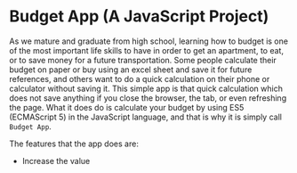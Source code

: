 # Budget App (A JavaScript Project)

As we mature and graduate from high school, learning how to budget is one of the most important life skills to have in order to get an apartment, to eat, or to save money for a future transportation. Some people calculate their budget on paper or buy using an excel sheet and save it for future references, and others want to do a quick calculation on their phone or calculator without saving it. This simple app is that quick calculation which does not save anything if you close the browser, the tab, or even refreshing the page. What it does do is calculate your budget by using ES5 (ECMAScript 5) in the JavaScript language, and that is why it is simply call `Budget App`.

The features that the app does are:
- Increase the value